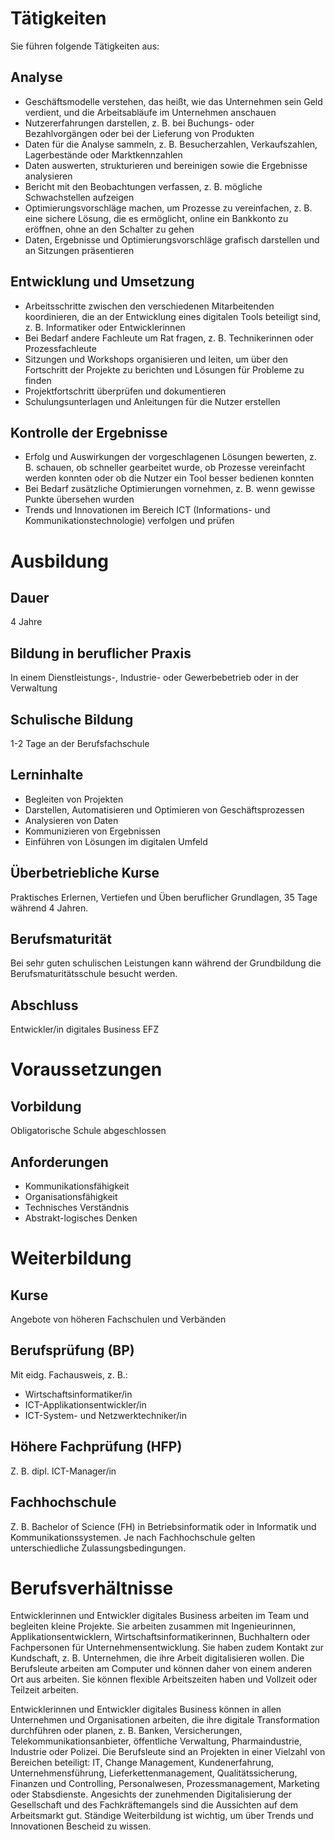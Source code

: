 # Tätigkeiten

Sie führen folgende Tätigkeiten aus:

## Analyse

- Geschäftsmodelle verstehen, das heißt, wie das Unternehmen sein Geld verdient, und die Arbeitsabläufe im Unternehmen anschauen
- Nutzererfahrungen darstellen, z. B. bei Buchungs- oder Bezahlvorgängen oder bei der Lieferung von Produkten
- Daten für die Analyse sammeln, z. B. Besucherzahlen, Verkaufszahlen, Lagerbestände oder Marktkennzahlen
- Daten auswerten, strukturieren und bereinigen sowie die Ergebnisse analysieren
- Bericht mit den Beobachtungen verfassen, z. B. mögliche Schwachstellen aufzeigen
- Optimierungsvorschläge machen, um Prozesse zu vereinfachen, z. B. eine sichere Lösung, die es ermöglicht, online ein Bankkonto zu eröffnen, ohne an den Schalter zu gehen
- Daten, Ergebnisse und Optimierungsvorschläge grafisch darstellen und an Sitzungen präsentieren

## Entwicklung und Umsetzung

- Arbeitsschritte zwischen den verschiedenen Mitarbeitenden koordinieren, die an der Entwicklung eines digitalen Tools beteiligt sind, z. B. Informatiker oder Entwicklerinnen
- Bei Bedarf andere Fachleute um Rat fragen, z. B. Technikerinnen oder Prozessfachleute
- Sitzungen und Workshops organisieren und leiten, um über den Fortschritt der Projekte zu berichten und Lösungen für Probleme zu finden
- Projektfortschritt überprüfen und dokumentieren
- Schulungsunterlagen und Anleitungen für die Nutzer erstellen

## Kontrolle der Ergebnisse

- Erfolg und Auswirkungen der vorgeschlagenen Lösungen bewerten, z. B. schauen, ob schneller gearbeitet wurde, ob Prozesse vereinfacht werden konnten oder ob die Nutzer ein Tool besser bedienen konnten
- Bei Bedarf zusätzliche Optimierungen vornehmen, z. B. wenn gewisse Punkte übersehen wurden
- Trends und Innovationen im Bereich ICT (Informations- und Kommunikationstechnologie) verfolgen und prüfen

# Ausbildung

## Dauer

4 Jahre

## Bildung in beruflicher Praxis

In einem Dienstleistungs-, Industrie- oder Gewerbebetrieb oder in der Verwaltung

## Schulische Bildung

1-2 Tage an der Berufsfachschule

## Lerninhalte

- Begleiten von Projekten
- Darstellen, Automatisieren und Optimieren von Geschäftsprozessen
- Analysieren von Daten
- Kommunizieren von Ergebnissen
- Einführen von Lösungen im digitalen Umfeld

## Überbetriebliche Kurse

Praktisches Erlernen, Vertiefen und Üben beruflicher Grundlagen, 35 Tage während 4 Jahren.

## Berufsmaturität

Bei sehr guten schulischen Leistungen kann während der Grundbildung die Berufsmaturitätsschule besucht werden.

## Abschluss

Entwickler/in digitales Business EFZ

# Voraussetzungen

## Vorbildung

Obligatorische Schule abgeschlossen

## Anforderungen

- Kommunikationsfähigkeit
- Organisationsfähigkeit
- Technisches Verständnis
- Abstrakt-logisches Denken

# Weiterbildung

## Kurse

Angebote von höheren Fachschulen und Verbänden

## Berufsprüfung (BP)

Mit eidg. Fachausweis, z. B.:

- Wirtschaftsinformatiker/in
- ICT-Applikationsentwickler/in
- ICT-System- und Netzwerktechniker/in

## Höhere Fachprüfung (HFP)

Z. B. dipl. ICT-Manager/in

## Fachhochschule

Z. B. Bachelor of Science (FH) in Betriebsinformatik oder in Informatik und Kommunikationssystemen. Je nach Fachhochschule gelten unterschiedliche Zulassungsbedingungen.

# Berufsverhältnisse

Entwicklerinnen und Entwickler digitales Business arbeiten im Team und begleiten kleine Projekte. Sie arbeiten zusammen mit Ingenieurinnen, Applikationsentwicklern, Wirtschaftsinformatikerinnen, Buchhaltern oder Fachpersonen für Unternehmensentwicklung. Sie haben zudem Kontakt zur Kundschaft, z. B. Unternehmen, die ihre Arbeit digitalisieren wollen. Die Berufsleute arbeiten am Computer und können daher von einem anderen Ort aus arbeiten. Sie können flexible Arbeitszeiten haben und Vollzeit oder Teilzeit arbeiten.

Entwicklerinnen und Entwickler digitales Business können in allen Unternehmen und Organisationen arbeiten, die ihre digitale Transformation durchführen oder planen, z. B. Banken, Versicherungen, Telekommunikationsanbieter, öffentliche Verwaltung, Pharmaindustrie, Industrie oder Polizei. Die Berufsleute sind an Projekten in einer Vielzahl von Bereichen beteiligt: IT, Change Management, Kundenerfahrung, Unternehmensführung, Lieferkettenmanagement, Qualitätssicherung, Finanzen und Controlling, Personalwesen, Prozessmanagement, Marketing oder Stabsdienste. Angesichts der zunehmenden Digitalisierung der Gesellschaft und des Fachkräftemangels sind die Aussichten auf dem Arbeitsmarkt gut. Ständige Weiterbildung ist wichtig, um über Trends und Innovationen Bescheid zu wissen.
